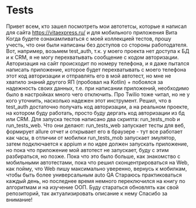 # Tests
Привет всем, кто зашел посмотреть мои автотетсы, которые я написал для сайта https://vitaexpress.ru/ и для мобильного приложения Вита
Когда будете ознакамливаться с моей коллекцией тестов, прошу учесть, что они были написаны без доступов со стороны работодателя. Вот, например, возьмем test_auth, т.к. у моего проекта нет доступа к БД и к CRM, я не могу перехватывать сообщение с кодом авторизации. 
Авторизация на сайт происходит по номеру телефона, и я даже пытался написать приложение, которое будет перехватывать с моего телефона этот код авторизации и отправлять его в мой автотест, но мне не хватило знаний другого ЯП (пробовал на Kotlin) + побоялся за надежность своих данных, т.е. при написании приложений, необходимо было в настройках много чего отключить. Про Twilio тоже читал, но не у кого уточнить, насколько надежен этот инструмент. Решил, что в test_auth достаточно получать код авторизации, а на реальном проекте, на котором буду работать, просто буду дергать код авторизации из бд или CRM.
Для запуска тестов написано два скрипта: run_tests_mob и run_tests_web. Что они делают:
run_tests_web запускает тесты для веб, формирует allure отчет и открывает его в браузере - тут все работает как часы, в отличии от мобилки
run_tests_mob запускает эмулятор, затем подключается к appium и по идее должен запускать приложение, но пока что приложение мой автотест не запускает, буду с этим разбираться, но позже. Пока что это было больше, как знакомство с мобильными автотестами, пока что решил сконцентрироваться на Web, как пойму, что Web пишу максимально уверенно, вернусь к мобилкам, чтобы быть более универсальным auto QA
Стараюсь практиковаться каждый день, но последнее время немного переключился на книгу по алгоритмам и на изучение ООП. Буду стараться обновлять как свой репозиторий, так актуализировать описание к нему
Спасибо за внимание!
